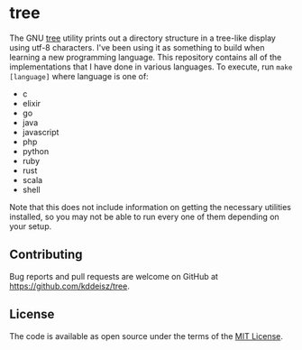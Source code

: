 # tree

The GNU [tree](https://linux.die.net/man/1/tree) utility prints out a directory structure in a tree-like display using utf-8 characters. I've been using it as something to build when learning a new programming language. This repository contains all of the implementations that I have done in various languages. To execute, run `make [language]` where language is one of:

* c
* elixir
* go
* java
* javascript
* php
* python
* ruby
* rust
* scala
* shell

Note that this does not include information on getting the necessary utilities installed, so you may not be able to run every one of them depending on your setup.

## Contributing

Bug reports and pull requests are welcome on GitHub at https://github.com/kddeisz/tree.

## License

The code is available as open source under the terms of the [MIT License](https://opensource.org/licenses/MIT).
